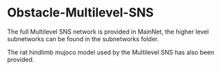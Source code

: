 # Obstacle-Multilevel-SNS

The full Multilevel SNS network is provided in MainNet, the higher level subnetworks can be found in the subnetworks folder.

The rat hindlimb mujoco model used by the Multilevel SNS has also been provided.
